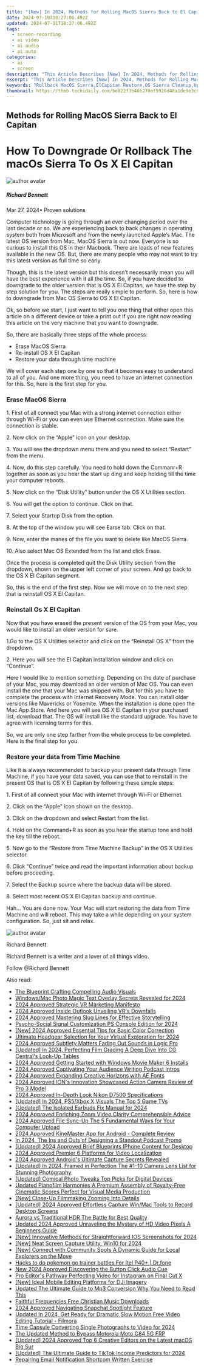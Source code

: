 ```yaml
---
title: "[New] In 2024, Methods for Rolling MacOS Sierra Back to El Capitan"
date: 2024-07-10T18:27:06.492Z
updated: 2024-07-11T18:27:06.492Z
tags: 
  - screen-recording
  - ai video
  - ai audio
  - ai auto
categories: 
  - ai
  - screen
description: "This Article Describes [New] In 2024, Methods for Rolling MacOS Sierra Back to El Capitan"
excerpt: "This Article Describes [New] In 2024, Methods for Rolling MacOS Sierra Back to El Capitan"
keywords: "Rollback MacOS Sierra,ElCapitan Restore,OS Sierra Cleanup,Upgrade Avoidance,ElCapitan Recovery,Back to Previous OS,Apple OS Version Switching"
thumbnail: https://thmb.techidaily.com/be822f3b46b270ef9926d48a1de9e3c012d7d2f35db231a8565a98612ff678d9.jpg
---
```


## Methods for Rolling MacOS Sierra Back to El Capitan

# How To Downgrade Or Rollback The macOs Sierra To Os X El Capitan

![author avatar](https://images.wondershare.com/filmora/article-images/richard-bennett.jpg)

##### Richard Bennett

 Mar 27, 2024• Proven solutions

Computer technology is going through an ever changing period over the last decade or so. We are experiencing back to back changes in operating system both from Microsoft and from the newly launched Apple’s Mac. The latest OS version from Mac, MacOS Sierra is out now. Everyone is so curious to install this OS in their Macbook. There are loads of new features available in the new OS. But, there are many people who may not want to try this latest version as full time so early.

Though, this is the latest version but this doesn’t necessarily mean you will have the best experience with it all the time. So, if you have decided to downgrade to the older version that is OS X EI Capitan, we have the step by step solution for you. The steps are really simple to perform. So, here is how to downgrade from Mac OS Sierra to OS X EI Capitan.

Ok, so before we start, I just want to tell you one thing that either open this article on a different device or take a print out if you are right now reading this article on the very machine that you want to downgrade.

So, there are basically three steps of the whole process:

* Erase MacOS Sierra
* Re-install OS X EI Capitan
* Restore your data through time machine

We will cover each step one by one so that it becomes easy to understand to all of you. And one more thing, you need to have an internet connection for this. So, here is the first step for you.

### Erase MacOS Sierra

1\. First of all connect you Mac with a strong internet connection either through Wi-Fi or you can even use Ethernet connection. Make sure the connection is stable.

2\. Now click on the “Apple” icon on your desktop.

3\. You will see the dropdown menu there and you need to select “Restart” from the menu.

4\. Now, do this step carefully. You need to hold down the Commanr+R together as soon as you hear the start up ding and keep holding till the time your computer reboots.

5\. Now click on the “Disk Utility” button under the OS X Utilities section.

6\. You will get the option to continue. Click on that.

7\. Select your Startup Disk from the option.

8\. At the top of the window you will see Earse tab. Click on that.

9\. Now, enter the manes of the file you want to delete like MacOS Sierra.

10\. Also select Mac OS Extended from the list and click Erase.

Once the process is completed quit the Disk Utility section from the dropdown, shown on the upper left corner of your screen. And go back to the OS X EI Capitan segment.

So, this is the end of the first step. Now we will move on to the next step that is reinstall OS X EI Capitan.

### Reinstall Os X EI Capitan

Now that you have erased the present version of the OS from your Mac, you would like to install an older version for sure.

1.Go to the OS X Utilities selector and click on the “Reinstall OS X” from the dropdown.

2\. Here you will see the EI Capitan installation window and click on “Continue”.

Here I would like to mention something. Depending on the date of purchase of your Mac, you may download an older version of Mac OS. You can even install the one that your Mac was shipped with. But for this you have to complete the process with Internet Recovery Mode. You can install older versions like Mavericks or Yosemite. When the installation is done open the Mac App Store. And here you will see OS X EI Capitan in your purchased list, download that. The OS will install like the standard upgrade. You have to agree with licensing terms for this.

So, we are only one step farther from the whole process to be completed. Here is the final step for you.

### Restore your data from Time Machine

Like it is always recommended to backup your present data through Time Machine, if you have your data saved, you can use that to reinstall in the present OS that is OS X EI Capitan by following these simple steps:

1\. First of all connect your Mac with internet through Wi-Fi or Ethernet.

2\. Click on the “Apple” icon shown on the desktop.

3\. Click on the dropdown and select Restart from the list.

4\. Hold on the Command+R as soon as you hear the startup tone and hold the key till the reboot.

5\. Now go to the “Restore from Time Machine Backup” in the OS X Utilities selector.

6\. Click “Continue” twice and read the important information about backup before proceeding.

7\. Select the Backup source where the backup data will be stored.

8\. Select most recent OS X EI Capitan backup and continue.

Hah… You are done now. Your Mac will start restoring the data from Time Machine and will reboot. This may take a while depending on your system configuration. So, just sit and relax.

![author avatar](https://images.wondershare.com/filmora/article-images/richard-bennett.jpg)

Richard Bennett

Richard Bennett is a writer and a lover of all things video.

Follow @Richard Bennett


<ins class="adsbygoogle"
     style="display:block"
     data-ad-format="autorelaxed"
     data-ad-client="ca-pub-7571918770474297"
     data-ad-slot="1223367746"></ins>



<ins class="adsbygoogle"
     style="display:block"
     data-ad-client="ca-pub-7571918770474297"
     data-ad-slot="8358498916"
     data-ad-format="auto"
     data-full-width-responsive="true"></ins>




<span class="atpl-alsoreadstyle">Also read:</span>
<div><ul>
<li><a href="https://article-knowledge.techidaily.com/the-blueprint-crafting-compelling-audio-visuals/"><u>The Blueprint  Crafting Compelling Audio Visuals</u></a></li>
<li><a href="https://article-knowledge.techidaily.com/windowsmac-photo-magic-text-overlay-secrets-revealed-for-2024/"><u>Windows/Mac Photo Magic  Text Overlay Secrets Revealed for 2024</u></a></li>
<li><a href="https://article-knowledge.techidaily.com/2024-approved-strategic-vr-marketing-manifesto/"><u>2024 Approved  Strategic VR Marketing Manifesto</u></a></li>
<li><a href="https://article-knowledge.techidaily.com/2024-approved-inside-outlook-unveiling-vrs-downfalls/"><u>2024 Approved  Inside Outlook  Unveiling VR's Downfalls</u></a></li>
<li><a href="https://article-knowledge.techidaily.com/2024-approved-mastering-slug-lines-for-effective-storytelling/"><u>2024 Approved  Mastering Slug Lines for Effective Storytelling</u></a></li>
<li><a href="https://article-knowledge.techidaily.com/psycho-social-signal-customization-ps-console-edition-for-2024/"><u>Psycho-Social Signal Customization  PS Console Edition for 2024</u></a></li>
<li><a href="https://article-knowledge.techidaily.com/new-2024-approved-essential-tips-for-basic-color-correction/"><u>[New] 2024 Approved  Essential Tips for Basic Color Correction</u></a></li>
<li><a href="https://article-knowledge.techidaily.com/ultimate-headgear-selection-for-your-virtual-exploration-for-2024/"><u>Ultimate Headgear Selection for Your Virtual Exploration for 2024</u></a></li>
<li><a href="https://article-knowledge.techidaily.com/2024-approved-subtlety-matters-fading-out-sounds-in-logic-pro/"><u>2024 Approved  Subtlety Matters  Fading Out Sounds in Logic Pro</u></a></li>
<li><a href="https://article-knowledge.techidaily.com/updated-in-2024-perfecting-film-grading-a-deep-dive-into-cg-centrals-look-up-tables/"><u>[Updated] In 2024, Perfecting Film Grading  A Deep Dive Into CG Central's Look-Up Tables</u></a></li>
<li><a href="https://article-knowledge.techidaily.com/2024-approved-getting-started-with-windows-movie-maker-6-installs/"><u>2024 Approved  Getting Started with Windows Movie Maker 6 Installs</u></a></li>
<li><a href="https://article-knowledge.techidaily.com/2024-approved-captivating-your-audience-writing-podcast-intros/"><u>2024 Approved  Captivating Your Audience  Writing Podcast Intros</u></a></li>
<li><a href="https://article-knowledge.techidaily.com/2024-approved-expanding-creative-horizons-with-ae-fonts/"><u>2024 Approved  Expanding Creative Horizons with AE Fonts</u></a></li>
<li><a href="https://article-knowledge.techidaily.com/2024-approved-ions-innovation-showcased-action-camera-review-of-pro-3-model/"><u>2024 Approved  ION's Innovation Showcased  Action Camera Review of Pro 3 Model</u></a></li>
<li><a href="https://article-knowledge.techidaily.com/2024-approved-in-depth-look-nikon-d7500-specifications/"><u>2024 Approved  In-Depth Look  Nikon D7500 Specifications</u></a></li>
<li><a href="https://article-knowledge.techidaily.com/updated-in-2024-ps5xbox-x-visuals-the-top-5-game-tvs/"><u>[Updated] In 2024, PS5/Xbox X Visuals  The Top 5 Game TVs</u></a></li>
<li><a href="https://article-knowledge.techidaily.com/updated-the-isolated-earbuds-fix-manual-for-2024/"><u>[Updated] The Isolated Earbuds Fix Manual for 2024</u></a></li>
<li><a href="https://article-knowledge.techidaily.com/2024-approved-enriching-zoom-video-clarity-comprehensible-advice/"><u>2024 Approved  Enriching Zoom Video Clarity  Comprehensible Advice</u></a></li>
<li><a href="https://article-knowledge.techidaily.com/2024-approved-file-sync-up-the-5-fundamental-ways-for-your-computer-upload/"><u>2024 Approved  File Sync-Up  The 5 Fundamental Ways for Your Computer Upload</u></a></li>
<li><a href="https://article-knowledge.techidaily.com/2024-approved-kinemaster-app-for-android-complete-review/"><u>2024 Approved  KineMaster App for Android - Complete Review</u></a></li>
<li><a href="https://article-knowledge.techidaily.com/in-2024-the-ins-and-outs-of-designing-a-standout-podcast-promo/"><u>In 2024, The Ins and Outs of Designing a Standout Podcast Promo</u></a></li>
<li><a href="https://article-knowledge.techidaily.com/updated-2024-approved-brief-blueprints-iphone-content-for-desktop/"><u>[Updated] 2024 Approved  Brief Blueprints  IPhone Content for Desktop</u></a></li>
<li><a href="https://article-knowledge.techidaily.com/2024-approved-premier-6-platforms-for-video-localization/"><u>2024 Approved  Premier 6 Platforms for Video Localization</u></a></li>
<li><a href="https://article-knowledge.techidaily.com/2024-approved-androids-ultimate-capture-secrets-revealed/"><u>2024 Approved  Android's Ultimate Capture Secrets Revealed</u></a></li>
<li><a href="https://article-knowledge.techidaily.com/updated-in-2024-framed-in-perfection-the-1-10-camera-lens-list-for-stunning-photography/"><u>[Updated] In 2024, Framed in Perfection  The #1-10 Camera Lens List for Stunning Photography</u></a></li>
<li><a href="https://extra-information.techidaily.com/updated-comical-photo-tweaks-top-picks-for-digital-devices/"><u>[Updated] Comical Photo Tweaks  Top Picks for Digital Devices</u></a></li>
<li><a href="https://sound-tweaking.techidaily.com/updated-pianofilm-harmonies-a-premium-assembly-of-royalty-free-cinematic-scores-perfect-for-visual-media-production/"><u>Updated Pianofilm Harmonies A Premium Assembly of Royalty-Free Cinematic Scores Perfect for Visual Media Production</u></a></li>
<li><a href="https://extra-lessons.techidaily.com/new-close-up-filmmaking-zooming-into-details/"><u>[New] Close-Up Filmmaking  Zooming Into Details</u></a></li>
<li><a href="https://screen-recording.techidaily.com/updated-2024-approved-effortless-capture-winmac-tools-to-record-desktop-screens/"><u>[Updated] 2024 Approved  Effortless Capture  Win/Mac Tools to Record Desktop Screens</u></a></li>
<li><a href="https://extra-information.techidaily.com/aurora-vs-traditional-hdr-the-battle-for-best-quality/"><u>Aurora vs Traditional HDR  The Battle for Best Quality</u></a></li>
<li><a href="https://ai-video-apps.techidaily.com/updated-2024-approved-unraveling-the-mystery-of-hd-video-pixels-a-beginners-guide/"><u>Updated 2024 Approved Unraveling the Mystery of HD Video Pixels A Beginners Guide</u></a></li>
<li><a href="https://video-capture.techidaily.com/new-innovative-methods-for-straightforward-ios-screenshots-for-2024/"><u>[New] Innovative Methods for Straightforward IOS Screenshots for 2024</u></a></li>
<li><a href="https://video-capture.techidaily.com/new-neat-screen-capture-utility-win10-for-2024/"><u>[New] Neat Screen Capture Utility, Win10 for 2024</u></a></li>
<li><a href="https://extra-hints.techidaily.com/new-connect-with-community-spots-a-dynamic-guide-for-local-explorers-on-the-move/"><u>[New] Connect with Community Spots  A Dynamic Guide for Local Explorers on the Move</u></a></li>
<li><a href="https://android-pokemon-go.techidaily.com/hacks-to-do-pokemon-go-trainer-battles-for-itel-p40plus-drfone-by-drfone-virtual-android/"><u>Hacks to do pokemon go trainer battles For Itel P40+ | Dr.fone</u></a></li>
<li><a href="https://voice-adjusting.techidaily.com/new-2024-approved-discovering-the-button-click-audio-cue/"><u>New 2024 Approved Discovering the Button Click Audio Cue</u></a></li>
<li><a href="https://instagram-video-recordings.techidaily.com/pro-editors-pathway-perfecting-video-for-instagram-on-final-cut-x/"><u>Pro Editor's Pathway  Perfecting Video for Instagram on Final Cut X</u></a></li>
<li><a href="https://some-knowledge.techidaily.com/new-ideal-mobile-editing-platforms-for-dji-imagery/"><u>[New] Ideal Mobile Editing Platforms for DJi Imagery</u></a></li>
<li><a href="https://smart-video-editing.techidaily.com/updated-the-ultimate-guide-to-mp3-conversion-why-you-need-to-read-this/"><u>Updated The Ultimate Guide to Mp3 Conversion Why You Need to Read This</u></a></li>
<li><a href="https://extra-resources.techidaily.com/faithful-frequencies-free-christian-music-downloads/"><u>Faithful Frequencies  Free Christian Music Downloads</u></a></li>
<li><a href="https://extra-approaches.techidaily.com/2024-approved-navigating-snapchat-spotlight-feature/"><u>2024 Approved  Navigating Snapchat Spotlight Feature</u></a></li>
<li><a href="https://video-content-creator.techidaily.com/updated-in-2024-get-ready-for-dramatic-slow-motion-free-video-editing-tutorial-filmora/"><u>Updated In 2024, Get Ready for Dramatic Slow Motion Free Video Editing Tutorial - Filmora</u></a></li>
<li><a href="https://some-approaches.techidaily.com/time-capsule-converting-single-photographs-to-video-for-2024/"><u>Time Capsule  Converting Single Photographs to Video for 2024</u></a></li>
<li><a href="https://android-frp.techidaily.com/the-updated-method-to-bypass-motorola-moto-g84-5g-frp-by-drfone-android/"><u>The Updated Method to Bypass Motorola Moto G84 5G FRP</u></a></li>
<li><a href="https://vp-tips.techidaily.com/updated-2024-approved-top-6-creative-editors-on-the-latest-macos-big-sur/"><u>[Updated] 2024 Approved  Top 6 Creative Editors on the Latest macOS Big Sur</u></a></li>
<li><a href="https://tiktok-videos.techidaily.com/updated-the-ultimate-guide-to-tiktok-income-predictors-for-2024/"><u>[Updated] The Ultimate Guide to TikTok Income Predictors for 2024</u></a></li>
<li><a href="https://windows11.techidaily.com/1719256266387-repairing-email-notification-shortcom-written-exercise/"><u>Repairing Email Notification Shortcom Written Exercise</u></a></li>
</ul></div>
